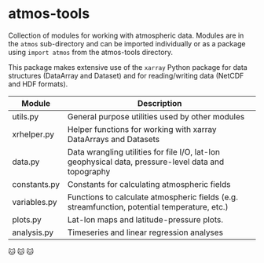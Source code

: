 # atmos-tools

Collection of modules for working with atmospheric data. Modules are in the `atmos` sub-directory and can be imported individually or as a package using `import atmos` from the atmos-tools directory.

This package makes extensive use of the `xarray` Python package for data structures (DataArray and Dataset) and for reading/writing data (NetCDF and HDF formats).

Module | Description
------- | --------- |
utils.py | General purpose utilities used by other modules
xrhelper.py | Helper functions for working with xarray DataArrays and Datasets
data.py | Data wrangling utilities for file I/O, lat-lon geophysical data, pressure-level data and topography
constants.py | Constants for calculating atmospheric fields
variables.py | Functions to calculate atmospheric fields (e.g. streamfunction, potential temperature, etc.)
plots.py | Lat-lon maps and latitude-pressure plots.
analysis.py | Timeseries and linear regression analyses



:cat: :cat: :cat:
